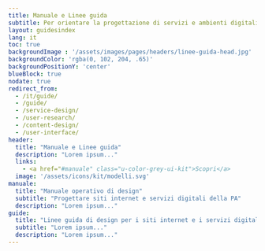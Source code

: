 ```yaml
---
title: Manuale e Linee guida
subtitle: Per orientare la progettazione di servizi e ambienti digitali partendo dalle effettive esigenze degli utenti.
layout: guidesindex
lang: it
toc: true
backgroundImage : '/assets/images/pages/headers/linee-guida-head.jpg'
backgroundColor: 'rgba(0, 102, 204, .65)'
backgroundPositionY: 'center'
blueBlock: true
nodate: true
redirect_from:
  - /it/guide/
  - /guide/
  - /service-design/
  - /user-research/
  - /content-design/
  - /user-interface/
header:
  title: "Manuale e Linee guida"
  description: "Lorem ipsum..."
  links:
    - <a href="#manuale" class="u-color-grey-ui-kit">Scopri</a>
  image: '/assets/icons/kit/modelli.svg'
manuale:
  title: "Manuale operativo di design"
  subtitle: "Progettare siti internet e servizi digitali della PA"
  description: "Lorem ipsum..."
guide:
  title: "Linee guida di design per i siti internet e i servizi digitali della PA "
  subtitle: "Lorem ipsum..."
  description: "Lorem ipsum..."
---
```

